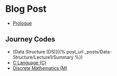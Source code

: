 # Blog Post
* [Prologue](./)
## Journey Codes
* [Data Structure (DS)]({% post_url _posts/Data-Structure/Lecture1/Summary %})
* [C Language (C)](./)
* [Discrete Mathematics (M)](./)
